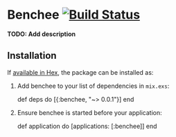 # Benchee [![Build Status](https://travis-ci.org/PragTob/benchee.svg?branch=travis)](https://travis-ci.org/PragTob/benchee)

**TODO: Add description**

## Installation

If [available in Hex](https://hex.pm/docs/publish), the package can be installed as:

  1. Add benchee to your list of dependencies in `mix.exs`:

        def deps do
          [{:benchee, "~> 0.0.1"}]
        end

  2. Ensure benchee is started before your application:

        def application do
          [applications: [:benchee]]
        end

